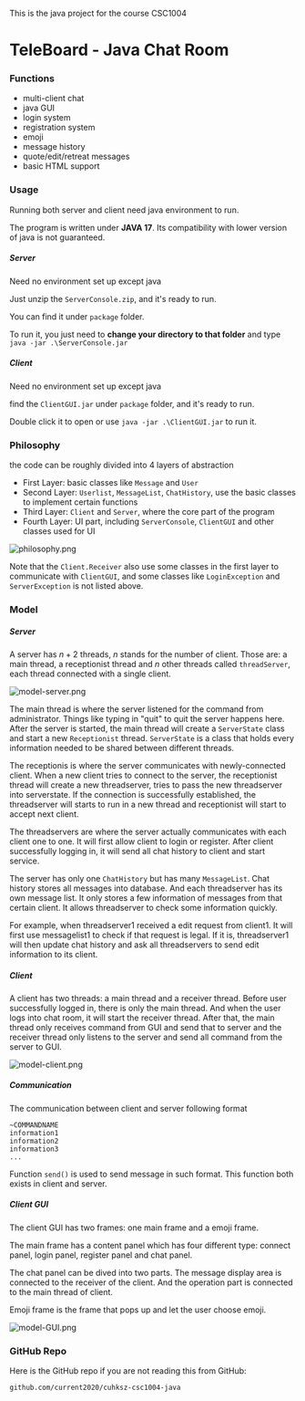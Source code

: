This is the java project for the course CSC1004

# TeleBoard - Java Chat Room

### Functions

- multi-client chat
- java GUI
- login system
- registration system
- emoji
- message history
- quote/edit/retreat messages
- basic HTML support

### Usage

Running both server and client need java environment to run.

The program is written under **JAVA 17**. Its compatibility with lower version of java is not guaranteed.

##### Server

Need no environment set up except java

Just unzip the ```ServerConsole.zip```, and it's ready to run.

You can find it under ``package`` folder.

To run it, you just need to **change your directory to that folder** and type ```java -jar .\ServerConsole.jar```

##### Client

Need no environment set up except java

find the ```ClientGUI.jar``` under ``package`` folder, and it's ready to run.

Double click it to open or use ``java -jar .\ClientGUI.jar`` to run it.

### Philosophy

the code can be roughly divided into 4 layers of abstraction

- First Layer: basic classes like ```Message``` and ```User```
- Second Layer: ```Userlist```, ```MessageList```, ```ChatHistory```, use the basic classes to implement certain functions
- Third Layer: ```Client``` and ```Server```, where the core part of the program
- Fourth Layer: UI part, including ```ServerConsole```, ```ClientGUI``` and other classes used for UI

![philosophy.png](https://s2.loli.net/2023/05/02/fsYbm6L3gKlF8ho.png)

Note that the ```Client.Receiver``` also use some classes in the first layer to communicate with ```ClientGUI```, and some classes like ```LoginException``` and ```ServerException``` is not listed above.

### Model

##### Server

A server has $n+2$ threads, $n$ stands for the number of client. Those are: a main thread, a receptionist thread and $n$ other threads called ```threadServer```, each thread connected with a single client.

![model-server.png](https://s2.loli.net/2023/05/02/O2FveXuIamhwpUt.png)

The main thread is where the server listened for the command from administrator. Things like typing in "quit" to quit the server happens here. After the server is started, the main thread will create a ```ServerState``` class and start a new ```Receptionist``` thread. ```ServerState``` is a class that holds every information needed to be shared between different threads.

The receptionis is where the server communicates with newly-connected client. When a new client tries to connect to the server, the receptionist thread will create a new threadserver, tries to pass the new threadserver into serverstate. If the connection is successfully established, the threadserver will starts to run in a new thread and receptionist will start to accept next client.

The threadservers are where the server actually communicates with each client one to one. It will first allow client to login or register. After client successfully logging in, it will send all chat history to client and start service.

The server has only one ```ChatHistory``` but has many ```MessageList```. Chat history stores all messages into database. And each threadserver has its own message list. It only stores a few information of messages from that certain client. It allows threadserver to check some information quickly.

For example, when threadserver1 received a edit request from client1. It will first use messagelist1 to check if that request is legal. If it is, threadserver1 will then update chat history and ask all threadservers to send edit information to its client.

##### Client

A client has two threads: a main thread and a receiver thread. Before user successfully logged in, there is only the main thread. And when the user logs into chat room, it will start the receiver thread. After that, the main thread only receives command from GUI and send that to server and the receiver thread only listens to the server and send all command from the server to GUI.

![model-client.png](https://s2.loli.net/2023/05/02/TenobZKXRCdNm7Q.png)

##### Communication

The communication between client and server following format

```
~COMMANDNAME
information1
information2
information3
...
```

Function ```send()``` is used to send message in such format. This function both exists in client and server.

##### Client GUI

The client GUI has two frames: one main frame and a emoji frame.

The main frame has a content panel which has four different type: connect panel, login panel, register panel and chat panel.

The chat panel can be dived into two parts. The message display area is connected to the receiver of the client. And the operation part is connected to the main thread of client.

Emoji frame is the frame that pops up and let the user choose emoji.

![model-GUI.png](https://s2.loli.net/2023/05/02/jeBkF6ZvUK3SI5a.png)

### GitHub Repo

Here is the GitHub repo if you are not reading this from GitHub:

```github.com/current2020/cuhksz-csc1004-java```